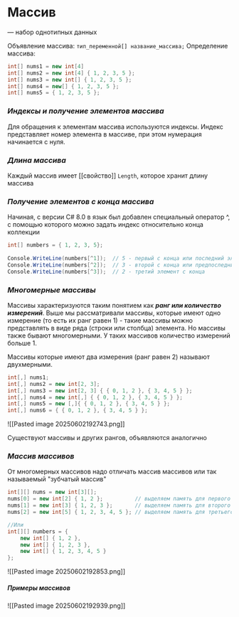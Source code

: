 # **Массив**
— набор однотипных данных

Объявление массива: `тип_переменной[] название_массива;`
Определение массива: 
```cs
int[] nums1 = new int[4]
int[] nums2 = new int[4] { 1, 2, 3, 5 };
int[] nums3 = new int[] { 1, 2, 3, 5 };
int[] nums4 = new[] { 1, 2, 3, 5 };
int[] nums5 = { 1, 2, 3, 5 };
```

### *Индексы и получение элементов массива*

Для обращения к элементам массива используются индексы. Индекс представляет номер элемента в массиве, при этом нумерация начинается с нуля.

### *Длина массива*

Каждый массив имеет [[свойство]] `Length`, которое хранит длину массива

### *Получение элементов с конца массива*

Начиная, с версии C# 8.0 в язык был добавлен специальный оператор ^, с помощью которого можно задать индекс относительно конца коллекции

```cs
int[] numbers = { 1, 2, 3, 5};
 
Console.WriteLine(numbers[^1]);  // 5 - первый с конца или последний элемент
Console.WriteLine(numbers[^2]);  // 3 - второй с конца или предпоследний                                                               элемент
Console.WriteLine(numbers[^3]);  // 2 - третий элемент с конца
```

### *Многомерные массивы*

Массивы характеризуются таким понятием как ***ранг или количество измерений***. Выше мы рассматривали массивы, которые имеют одно измерение (то есть их ранг равен 1) - такие массивы можно представлять в виде ряда (строки или столбца) элемента. Но массивы также бывают многомерными. У таких массивов количество измерений  больше 1.

Массивы которые имеют два измерения (ранг равен 2) называют двухмерными. 

```cs
int[,] nums1;
int[,] nums2 = new int[2, 3];
int[,] nums3 = new int[2, 3] { { 0, 1, 2 }, { 3, 4, 5 } };
int[,] nums4 = new int[,] { { 0, 1, 2 }, { 3, 4, 5 } };
int[,] nums5 = new [,]{ { 0, 1, 2 }, { 3, 4, 5 } };
int[,] nums6 = { { 0, 1, 2 }, { 3, 4, 5 } };
```

![[Pasted image 20250602192743.png]]

Существуют массивы и других рангов, объявляются аналогично

### *Массив массивов*

От многомерных массивов надо отличать массив массивов или так называемый "зубчатый массив"

```cs
int[][] nums = new int[3][];
nums[0] = new int[2] { 1, 2 };          // выделяем память для первого подмассива
nums[1] = new int[3] { 1, 2, 3 };       // выделяем память для второго подмассива
nums[2] = new int[5] { 1, 2, 3, 4, 5 }; // выделяем память для третьего подмассива

//Или
int[][] numbers = { 
    new int[] { 1, 2 }, 
    new int[] { 1, 2, 3 }, 
    new int[] { 1, 2, 3, 4, 5 } 
};
```

![[Pasted image 20250602192853.png]]

##### ***Примеры массивов***

![[Pasted image 20250602192939.png]]